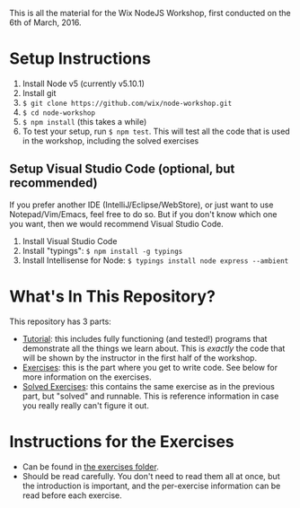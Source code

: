 This is all the material for the Wix NodeJS Workshop, 
first conducted on the 6th of March, 2016.

# Setup Instructions
1. Install Node v5 (currently v5.10.1)
1. Install git
1. `$ git clone https://github.com/wix/node-workshop.git`
1. `$ cd node-workshop`
1. `$ npm install` (this takes a while)
1. To test your setup, run `$ npm test`. This will test all the code
   that is used in the workshop, including the solved exercises

## Setup Visual Studio Code (optional, but recommended)
If you prefer another IDE (IntelliJ/Eclipse/WebStore), 
or just want to use Notepad/Vim/Emacs, feel free to do so. But
if you don't know which one you want, 
then we would recommend Visual Studio Code.

1. Install Visual Studio Code
1. Install "typings": `$ npm install -g typings`
1. Install Intellisense for Node: `$ typings install node express --ambient`

# What's In This Repository?
This repository has 3 parts:
* [Tutorial](01-tutorial-code/README.md): this includes fully functioning
  (and tested!) programs that demonstrate all the things we learn about. This is 
  _exactly_ the code that will be shown by the instructor in the first half
  of the workshop.
* [Exercises](02-exercises/README.md): this is the part where you get to write
  code. See below for more information on the exercises.
* [Solved Exercises](03-solved-exercises/README.md): this contains the same
  exercise as in the previous part, but "solved" and runnable. This is
  reference information in case you really really can't figure it out. 

# Instructions for the Exercises
* Can be found in [the exercises folder](02-exercises/README.md).
* Should be read carefully. You don't need to read them all at once,
  but the introduction is important, and the per-exercise information
  can be read before each exercise.

